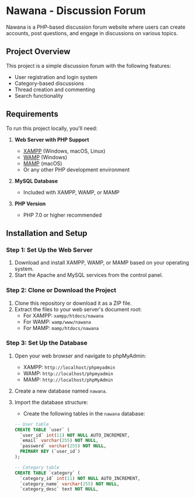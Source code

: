 # Nawana - Discussion Forum

Nawana is a PHP-based discussion forum website where users can create accounts, post questions, and engage in discussions on various topics.

## Project Overview

This project is a simple discussion forum with the following features:
- User registration and login system
- Category-based discussions
- Thread creation and commenting
- Search functionality

## Requirements

To run this project locally, you'll need:

1. **Web Server with PHP Support**
   - [XAMPP](https://www.apachefriends.org/index.html) (Windows, macOS, Linux)
   - [WAMP](https://www.wampserver.com/en/) (Windows)
   - [MAMP](https://www.mamp.info/) (macOS)
   - Or any other PHP development environment

2. **MySQL Database**
   - Included with XAMPP, WAMP, or MAMP

3. **PHP Version**
   - PHP 7.0 or higher recommended

## Installation and Setup

### Step 1: Set Up the Web Server

1. Download and install XAMPP, WAMP, or MAMP based on your operating system.
2. Start the Apache and MySQL services from the control panel.

### Step 2: Clone or Download the Project

1. Clone this repository or download it as a ZIP file.
2. Extract the files to your web server's document root:
   - For XAMPP: `xampp/htdocs/nawana`
   - For WAMP: `wamp/www/nawana`
   - For MAMP: `mamp/htdocs/nawana`

### Step 3: Set Up the Database

1. Open your web browser and navigate to phpMyAdmin:
   - XAMPP: `http://localhost/phpmyadmin`
   - WAMP: `http://localhost/phpmyadmin`
   - MAMP: `http://localhost/phpMyAdmin`

2. Create a new database named `nawana`.

3. Import the database structure:
   - Create the following tables in the `nawana` database:

   ```sql
   -- User table
   CREATE TABLE `user` (
     `user_id` int(11) NOT NULL AUTO_INCREMENT,
     `email` varchar(255) NOT NULL,
     `password` varchar(255) NOT NULL,
     PRIMARY KEY (`user_id`)
   );

   -- Category table
   CREATE TABLE `category` (
     `category_id` int(11) NOT NULL AUTO_INCREMENT,
     `category_name` varchar(255) NOT NULL,
     `category_desc` text NOT NULL,
